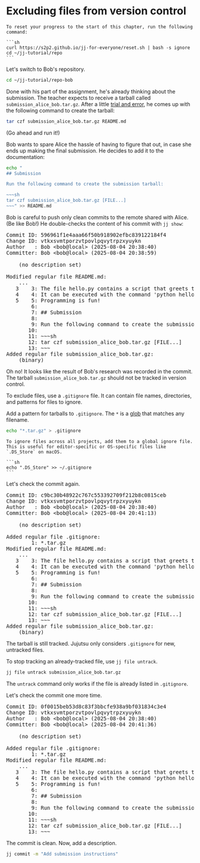 # Excluding files from version control

````admonish reset title="Reset your progress" collapsible=true
To reset your progress to the start of this chapter, run the following command:

```sh
curl https://s2p2.github.io/jj-for-everyone/reset.sh | bash -s ignore
cd ~/jj-tutorial/repo
```
````

Let's switch to Bob's repository.

```sh
cd ~/jj-tutorial/repo-bob
```

Done with his part of the assignment, he's already thinking about the submission.
The teacher expects to receive a tarball called `submission_alice_bob.tar.gz`.
After a little [trial and error](https://xkcd.com/1168/), he comes up with the following command to create the tarball:

```sh
tar czf submission_alice_bob.tar.gz README.md
```

(Go ahead and run it!)

Bob wants to spare Alice the hassle of having to figure that out, in case she ends up making the final submission.
He decides to add it to the documentation:

```sh
echo "
## Submission

Run the following command to create the submission tarball:

~~~sh
tar czf submission_alice_bob.tar.gz [FILE...]
~~~" >> README.md
```

Bob is careful to push only clean commits to the remote shared with Alice.
(Be like Bob!)
He double-checks the content of his commit with `jj show`:

<!-- generated by aha script -->
<pre class="aha">
Commit ID: <span class="blue ">596961f1e4aaa66f50b918902efbc839122184f4</span>
Change ID: <span class="purple ">vtkxsvmtporzvtpovlpqvytrpzxyuykn</span>
Author   : <span class="yellow ">Bob</span> &lt;<span class="yellow ">bob@local</span>&gt; (<span class="cyan ">2025-08-04 20:38:40</span>)
Committer: <span class="yellow ">Bob</span> &lt;<span class="yellow ">bob@local</span>&gt; (<span class="cyan ">2025-08-04 20:38:59</span>)

<span class="yellow ">    (no description set)</span>

<span class="yellow ">Modified regular file README.md:</span>
    ...
<span class="red ">   3</span> <span class="green ">   3</span>: The file hello.py contains a script that greets the world.
<span class="red ">   4</span> <span class="green ">   4</span>: It can be executed with the command 'python hello.py'.
<span class="red ">   5</span> <span class="green ">   5</span>: Programming is fun!
     <span class="green ">   6</span>: <span class="underline "></span><span class="underline green "></span><span class="green "></span>
     <span class="green ">   7</span>: <span class="underline "></span><span class="underline green ">## Submission</span><span class="green "></span>
     <span class="green ">   8</span>: <span class="underline "></span><span class="underline green "></span><span class="green "></span>
     <span class="green ">   9</span>: <span class="underline "></span><span class="underline green ">Run the following command to create the submission tarball:</span><span class="green "></span>
     <span class="green ">  10</span>: <span class="underline "></span><span class="underline green "></span><span class="green "></span>
     <span class="green ">  11</span>: <span class="underline "></span><span class="underline green ">~~~sh</span><span class="green "></span>
     <span class="green ">  12</span>: <span class="underline "></span><span class="underline green ">tar czf submission_alice_bob.tar.gz [FILE...]</span><span class="green "></span>
     <span class="green ">  13</span>: <span class="underline "></span><span class="underline green ">~~~</span><span class="green "></span>
<span class="yellow ">Added regular file submission_alice_bob.tar.gz:</span>
<span class="cyan ">    (binary)</span>
</pre>

Oh no! It looks like the result of Bob's research was recorded in the commit.
The tarball `submission_alice_bob.tar.gz` should not be tracked in version control.

To exclude files, use a `.gitignore` file. It can contain file names, directories, and patterns for files to ignore.

Add a pattern for tarballs to `.gitignore`. The `*` is a [glob](https://en.wikipedia.org/wiki/Glob_(programming)) that matches any filename.

```sh
echo "*.tar.gz" > .gitignore
```

````admonish info title="Ignoring files globally" collapsible=true
To ignore files across all projects, add them to a global ignore file. This is useful for editor-specific or OS-specific files like `.DS_Store` on macOS.

```sh
echo ".DS_Store" >> ~/.gitignore
```
````

Let's check the commit again.

<!-- generated by aha script -->
<pre class="aha">
Commit ID: <span class="blue ">c9bc30b48922c767c553392709f212b8c0815ceb</span>
Change ID: <span class="purple ">vtkxsvmtporzvtpovlpqvytrpzxyuykn</span>
Author   : <span class="yellow ">Bob</span> &lt;<span class="yellow ">bob@local</span>&gt; (<span class="cyan ">2025-08-04 20:38:40</span>)
Committer: <span class="yellow ">Bob</span> &lt;<span class="yellow ">bob@local</span>&gt; (<span class="cyan ">2025-08-04 20:41:13</span>)

<span class="yellow ">    (no description set)</span>

<span class="yellow ">Added regular file .gitignore:</span>
     <span class="green ">   1</span>: <span class="underline "></span><span class="underline green ">*.tar.gz</span><span class="green "></span>
<span class="yellow ">Modified regular file README.md:</span>
    ...
<span class="red ">   3</span> <span class="green ">   3</span>: The file hello.py contains a script that greets the world.
<span class="red ">   4</span> <span class="green ">   4</span>: It can be executed with the command 'python hello.py'.
<span class="red ">   5</span> <span class="green ">   5</span>: Programming is fun!
     <span class="green ">   6</span>: <span class="underline "></span><span class="underline green "></span><span class="green "></span>
     <span class="green ">   7</span>: <span class="underline "></span><span class="underline green ">## Submission</span><span class="green "></span>
     <span class="green ">   8</span>: <span class="underline "></span><span class="underline green "></span><span class="green "></span>
     <span class="green ">   9</span>: <span class="underline "></span><span class="underline green ">Run the following command to create the submission tarball:</span><span class="green "></span>
     <span class="green ">  10</span>: <span class="underline "></span><span class="underline green "></span><span class="green "></span>
     <span class="green ">  11</span>: <span class="underline "></span><span class="underline green ">~~~sh</span><span class="green "></span>
     <span class="green ">  12</span>: <span class="underline "></span><span class="underline green ">tar czf submission_alice_bob.tar.gz [FILE...]</span><span class="green "></span>
     <span class="green ">  13</span>: <span class="underline "></span><span class="underline green ">~~~</span><span class="green "></span>
<span class="yellow ">Added regular file submission_alice_bob.tar.gz:</span>
<span class="cyan ">    (binary)</span>
</pre>

The tarball is still tracked. Jujutsu only considers `.gitignore` for new, untracked files.

To stop tracking an already-tracked file, use `jj file untrack`.

```sh
jj file untrack submission_alice_bob.tar.gz
```

The `untrack` command only works if the file is already listed in `.gitignore`.

Let's check the commit one more time.

<!-- generated by aha script -->
<pre class="aha">
Commit ID: <span class="blue ">0f0015beb53d8c83f3bbcfe938a9bf031834c3e4</span>
Change ID: <span class="purple ">vtkxsvmtporzvtpovlpqvytrpzxyuykn</span>
Author   : <span class="yellow ">Bob</span> &lt;<span class="yellow ">bob@local</span>&gt; (<span class="cyan ">2025-08-04 20:38:40</span>)
Committer: <span class="yellow ">Bob</span> &lt;<span class="yellow ">bob@local</span>&gt; (<span class="cyan ">2025-08-04 20:41:36</span>)

<span class="yellow ">    (no description set)</span>

<span class="yellow ">Added regular file .gitignore:</span>
     <span class="green ">   1</span>: <span class="underline "></span><span class="underline green ">*.tar.gz</span><span class="green "></span>
<span class="yellow ">Modified regular file README.md:</span>
    ...
<span class="red ">   3</span> <span class="green ">   3</span>: The file hello.py contains a script that greets the world.
<span class="red ">   4</span> <span class="green ">   4</span>: It can be executed with the command 'python hello.py'.
<span class="red ">   5</span> <span class="green ">   5</span>: Programming is fun!
     <span class="green ">   6</span>: <span class="underline "></span><span class="underline green "></span><span class="green "></span>
     <span class="green ">   7</span>: <span class="underline "></span><span class="underline green ">## Submission</span><span class="green "></span>
     <span class="green ">   8</span>: <span class="underline "></span><span class="underline green "></span><span class="green "></span>
     <span class="green ">   9</span>: <span class="underline "></span><span class="underline green ">Run the following command to create the submission tarball:</span><span class="green "></span>
     <span class="green ">  10</span>: <span class="underline "></span><span class="underline green "></span><span class="green "></span>
     <span class="green ">  11</span>: <span class="underline "></span><span class="underline green ">~~~sh</span><span class="green "></span>
     <span class="green ">  12</span>: <span class="underline "></span><span class="underline green ">tar czf submission_alice_bob.tar.gz [FILE...]</span><span class="green "></span>
     <span class="green ">  13</span>: <span class="underline "></span><span class="underline green ">~~~</span><span class="green "></span>
</pre>

The commit is clean. Now, add a description.

```sh
jj commit -m "Add submission instructions"
```
